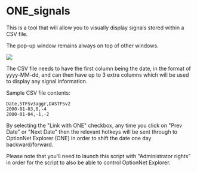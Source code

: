 # ONE_signals

This is a tool that will allow you to visually display signals stored within a CSV file.

The pop-up window remains always on top of other windows.

![](https://i.imgur.com/HD8wklX.png)

The CSV file needs to have the first column being the date, in the format of yyyy-MM-dd, 
and can then have up to 3 extra columns which will be used to display any signal information.

Sample CSV file contents:
```
Date,STFSv3aggr,DASTFSv2
2000-01-03,0,-4
2000-01-04,-1,-2
```

By selecting the "Link with ONE" checkbox, any time you click on "Prev Date" or "Next Date" then the relevant
hotkeys will be sent through to OptionNet Explorer (ONE) in order to shift the date one day backward/forward.

Please note that you'll need to launch this script with "Administrator rights" in order 
for the script to also be able to control OptionNet Explorer.
